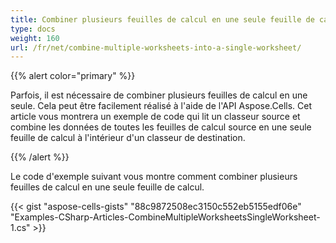 ```yaml
---
title: Combiner plusieurs feuilles de calcul en une seule feuille de calcul
type: docs
weight: 160
url: /fr/net/combine-multiple-worksheets-into-a-single-worksheet/
---
```


{{% alert color="primary" %}} 

Parfois, il est nécessaire de combiner plusieurs feuilles de calcul en une seule. Cela peut être facilement réalisé à l'aide de l'API Aspose.Cells. Cet article vous montrera un exemple de code qui lit un classeur source et combine les données de toutes les feuilles de calcul source en une seule feuille de calcul à l'intérieur d'un classeur de destination.

{{% /alert %}} 

Le code d'exemple suivant vous montre comment combiner plusieurs feuilles de calcul en une seule feuille de calcul.



{{< gist "aspose-cells-gists" "88c9872508ec3150c552eb5155edf06e" "Examples-CSharp-Articles-CombineMultipleWorksheetsSingleWorksheet-1.cs" >}}

